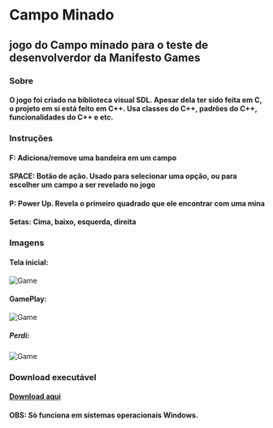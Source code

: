# Campo Minado
## jogo do Campo minado para o teste de desenvolverdor da Manifesto Games

### Sobre
#### O jogo foi criado na biblioteca visual SDL. Apesar dela ter sido feita em C, o projeto em si está feito em C++. Usa classes do C++, padrões do C++, funcionalidades do C++ e etc.

### Instruções

#### F: Adiciona/remove uma bandeira em um campo
#### SPACE: Botão de ação. Usado para selecionar uma opção, ou para escolher um campo a ser revelado no jogo
#### P: Power Up. Revela o primeiro quadrado que ele encontrar com uma mina
#### Setas: Cima, baixo, esquerda, direita

### Imagens
#### Tela inicial:
![Game](https://user-images.githubusercontent.com/19316480/84439244-3eb83280-ac0e-11ea-8787-f17cf9b40ad9.png)

#### GamePlay:
![Game](https://user-images.githubusercontent.com/19316480/84439754-314f7800-ac0f-11ea-841e-c41755536da3.png)

##### Perdi:
![Game](https://user-images.githubusercontent.com/19316480/84439503-b9814d80-ac0e-11ea-9896-6f36d04ea6d0.png)


### Download executável
#### [Download aqui](https://drive.google.com/file/d/1lNsmo98y0LQjpy0Uuce1y9na0Ds5Fax4/view?usp=sharing)
#### OBS: Sò funciona em sistemas operacionais Windows.
